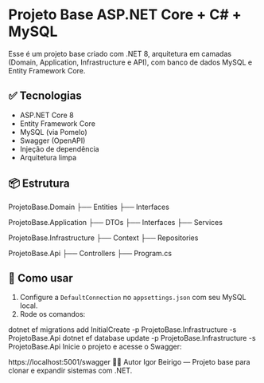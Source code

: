 # Projeto Base ASP.NET Core + C# + MySQL

Esse é um projeto base criado com .NET 8, arquitetura em camadas (Domain, Application, Infrastructure e API), com banco de dados MySQL e Entity Framework Core.

## ✅ Tecnologias

- ASP.NET Core 8
- Entity Framework Core
- MySQL (via Pomelo)
- Swagger (OpenAPI)
- Injeção de dependência
- Arquitetura limpa

## 📦 Estrutura

ProjetoBase.Domain
├── Entities
├── Interfaces

ProjetoBase.Application
├── DTOs
├── Interfaces
├── Services

ProjetoBase.Infrastructure
├── Context
├── Repositories

ProjetoBase.Api
├── Controllers
├── Program.cs



## 🚀 Como usar

1. Configure a `DefaultConnection` no `appsettings.json` com seu MySQL local.
2. Rode os comandos:


dotnet ef migrations add InitialCreate -p ProjetoBase.Infrastructure -s ProjetoBase.Api
dotnet ef database update -p ProjetoBase.Infrastructure -s ProjetoBase.Api
Inicie o projeto e acesse o Swagger:


https://localhost:5001/swagger
👨‍💻 Autor
Igor Beirigo — Projeto base para clonar e expandir sistemas com .NET.
